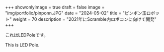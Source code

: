 
+++ 
showonlyimage = true 
draft = false 
image = "img/portfolio/pinponn.JPG" 
date = "2024-05-02" 
title = "ピンポン玉ロボット"
weight = 70
description = "2021年にScramble内ロボコンに向けて開発"
+++

これはLEDPoleです。

This is LED Pole.

